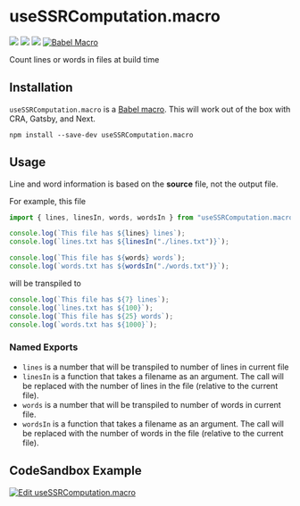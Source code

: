 # useSSRComputation.macro

[![](https://github.com/Popmenu/useSSRComputation.macro/workflows/CI/badge.svg)](https://github.com/Popmenu/useSSRComputation.macro/actions?query=workflow%3ACI)
[![](https://img.shields.io/npm/v/useSSRComputation.macro?style=flat-square)](https://www.npmjs.com/package/useSSRComputation.macro)
[![](https://img.shields.io/github/license/Popmenu/useSSRComputation.macro?style=flat-square&color=brightgreen)](https://github.com/Popmenu/useSSRComputation.macro/blob/master/LICENSE)
[![Babel
Macro](https://img.shields.io/badge/babel--macro-%F0%9F%8E%A3-f5da55.svg?style=flat-square)](https://github.com/kentcdodds/babel-plugin-macros)

Count lines or words in files at build time

## Installation

`useSSRComputation.macro` is a [Babel
macro](https://github.com/kentcdodds/babel-plugin-macros). This will work out of
the box with CRA, Gatsby, and Next.

```shell
npm install --save-dev useSSRComputation.macro
```

## Usage

Line and word information is based on the **source** file, not the output file.

For example, this file

```js
import { lines, linesIn, words, wordsIn } from "useSSRComputation.macro";

console.log(`This file has ${lines} lines`);
console.log(`lines.txt has ${linesIn("./lines.txt")}`);

console.log(`This file has ${words} words`);
console.log(`words.txt has ${wordsIn("./words.txt")}`);
```

will be transpiled to

```js
console.log(`This file has ${7} lines`);
console.log(`lines.txt has ${100}`);
console.log(`This file has ${25} words`);
console.log(`words.txt has ${1000}`);
```

### Named Exports

- `lines` is a number that will be transpiled to number of lines in current file
- `linesIn` is a function that takes a filename as an argument. The call will be replaced with the number of lines in the file (relative to the current file).
- `words` is a number that will be transpiled to number of words in current file.
- `wordsIn` is a function that takes a filename as an argument. The call will be replaced with the number of words in the file (relative to the current file).

## CodeSandbox Example

[![Edit useSSRComputation.macro](https://codesandbox.io/static/img/play-codesandbox.svg)](https://codesandbox.io/s/countmacro-jgo3c?fontsize=14&hidenavigation=1&theme=dark)
